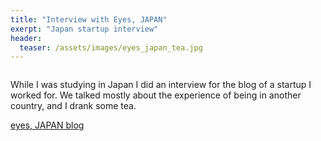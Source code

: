```yaml
---
title: "Interview with Eyes, JAPAN"
exerpt: "Japan startup interview"
header: 
  teaser: /assets/images/eyes_japan_tea.jpg
---
```


<img src="{{ site.url }}{{ site.baseurl }}/assets/images/eyes_japan_tea.jpg" alt="">

While I was studying in Japan I did an interview for the blog of a startup I worked for. We talked mostly about the experience of being in another country, and I drank some tea.

<a href="http://www.nowhere.co.jp/blog/archives/20160616-184346.html"> eyes, JAPAN blog </a>